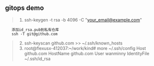 ## gitops demo

> 1.  ssh-keygen -t rsa -b 4096 -C "your_email@example.com"

       添加id_rsa.pub到私有仓库
       ssh -T git@github.com

> 2.  ssh-keyscan github.com >> ~/.ssh/known_hosts
> 3.  root@flexusx-412037:~/work/kind# more ~/.ssh/config
>     Host github.com
>     HostName github.com
>     User wanminny
>     IdentityFile ~/.ssh/id_rsa
